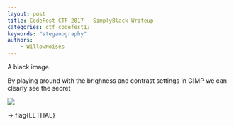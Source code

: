 ```yaml
---
layout: post
title: CodeFest CTF 2017 - SimplyBlack Writeup
categories: ctf_codefest17
keywords: "steganography"
authors:
    - WillowNoises
---
```


A black image.

By playing around with the brighness and contrast settings in GIMP we can clearly see the secret

<img class="medium_img" src="{{ site-url }}/assets/codefest17/simplyblack.png">

-> flag{LETHAL}
